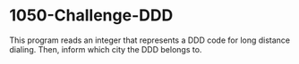 # 1050-Challenge-DDD
This program reads an integer that represents a DDD code for long distance dialing. Then, inform which city the DDD belongs to.

